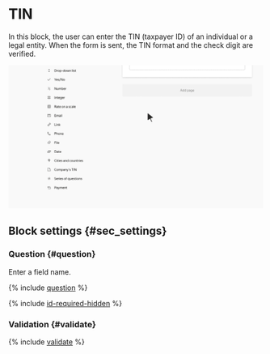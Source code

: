 # TIN

In this block, the user can enter the TIN (taxpayer ID) of an individual or a legal entity. When the form is sent, the TIN format and the check digit are verified.

![](../../_assets/forms/tutorial-inn.gif)

## Block settings {#sec_settings}

### Question {#question}

Enter a field name.

{% include [question](../../_includes/forms/question.md) %}

{% include [id-required-hidden](../../_includes/forms/id-required-hidden.md) %}

### Validation {#validate}

{% include [validate](../../_includes/forms/validate.md) %}